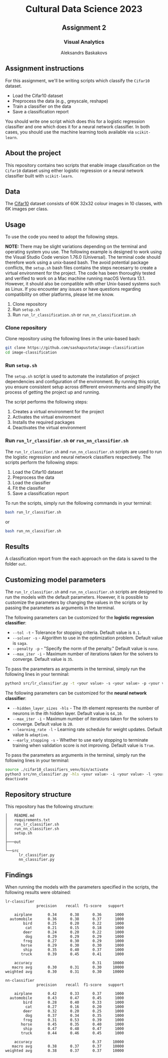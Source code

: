 <!-- PROJECT LOGO -->
<br />
<p align="center">
  <h1 align="center">Cultural Data Science 2023</h1> 
  <h2 align="center">Assignment 2</h2> 
  <h3 align="center">Visual Analytics</h3> 


  <p align="center">
    Aleksandrs Baskakovs
  </p>
</p>


<!-- Assignment instructions -->
## Assignment instructions
For this assignment, we'll be writing scripts which classify the ```Cifar10``` dataset.

- Load the Cifar10 dataset
- Preprocess the data (e.g., greyscale, reshape)
- Train a classifier on the data
- Save a classification report

You should write one script which does this for a logistic regression classifier and one which does it for a neural network classifier. In both cases, you should use the machine learning tools available via ```scikit-learn```.

<!-- ABOUT THE PROJECT -->
## About the project
This repository contains two scripts that enable image classification on the ```Cifar10``` dataset using either logistic regression or a neural network classifier built with ```scikit-learn```.

<!-- Data -->
## Data
The [Cifar10](https://www.cs.toronto.edu/~kriz/cifar.html) dataset consists of 60K 32x32 colour images in 10 classes, with 6K images per class.

<!-- USAGE -->
## Usage
To use the code you need to adopt the following steps.

**NOTE:** There may be slight variations depending on the terminal and operating system you use. The following example is designed to work using the Visual Studio Code version 1.76.0 (Universal). The terminal code should therefore work using a unix-based bash. The avoid potential package conflicts, the ```setup.sh``` bash files contains the steps necesarry to create a virtual environment for the project. The code has been thoroughly tested and verified to work on a Mac machine running macOS Ventura 13.1. However, it should also be compatible with other Unix-based systems such as Linux. If you encounter any issues or have questions regarding compatibility on other platforms, please let me know.

1. Clone repository
2. Run ``setup.sh``
3. Run ```run_lr_classification.sh``` or ```run_nn_classification.sh```

### Clone repository

Clone repository using the following lines in the unix-based bash:

```bash
git clone https://github.com/sashapustota/image-classification
cd image-classification
```

### Run ```setup.sh```

The ``setup.sh`` script is used to automate the installation of project dependencies and configuration of the environment. By running this script, you ensure consistent setup across different environments and simplify the process of getting the project up and running.

The script performs the following steps:

1. Creates a virtual environment for the project
2. Activates the virtual environment
3. Installs the required packages
4. Deactivates the virtual environment

### Run ```run_lr_classifier.sh``` or ```run_nn_classifier.sh```

The ```run_lr_classifier.sh``` and ```run_nn_classifier.sh``` scripts are used to run the logistic regression and neural network classifiers respectively. The scripts perform the following steps:

1. Load the Cifar10 dataset
2. Preprocess the data
3. Load the classifier
4. Fit the classifier
5. Save a classification report

To run the scripts, simply run the following commands in your terminal:

```bash
bash run_lr_classifier.sh
```

or

```bash
bash run_nn_classifier.sh
```

## Results

A classification report from the each approach on the data is saved to the folder ```out```.

## Customizing model parameters

The ```run_lr_classifier.sh``` and ```run_nn_classifier.sh``` scripts are designed to run the models with the default parameters. However, it is possible to customize the parameters by changing the values in the scripts or by passing the parameters as arguments in the terminal.

The following parameters can be customized for the **logistic regression classifier**:

* ```--tol -t``` - Tolerance for stopping criteria. Default value is ```0.1```.
* ```--solver -s``` - Algorithm to use in the optimization problem. Default value is ```saga```.
* ```--penalty -p``` - "Specify the norm of the penalty." Default value is ```none```.
* ```--max_iter -i``` - Maximum number of iterations taken for the solvers to converge. Default value is ```35```.

To pass the parameters as arguments in the terminal, simply run the following lines in your terminal:

```bash
python3 src/lr_classifier.py -t <your value> -s <your value> -p <your value> -i <your value>
```

The following parameters can be customized for the **neural network classifier**:

* ```--hidden_layer_sizes -hls``` - The ith element represents the number of neurons in the ith hidden layer. Default value is ```64,10```.
* ```--max_iter -i``` - Maximum number of iterations taken for the solvers to converge. Default value is ```20```.
* ```--learning_rate -l``` - Learning rate schedule for weight updates. Default value is ```adaptive```.
* ```--early_stopping -s``` - Whether to use early stopping to terminate training when validation score is not improving. Default value is ```True```.

To pass the parameters as arguments in the terminal, simply run the following lines in your terminal:

```bash
source ./cifar10_classifiers_venv/bin/activate
python3 src/nn_classifier.py -hls <your value> -i <your value> -l <your value> -s <your value>
deactivate
```

<!-- REPOSITORY STRUCTURE -->
## Repository structure
This repository has the following structure:
```
│   README.md
│   requirements.txt
│   run_lr_classifier.sh
│   run_nn_classifier.sh
│   setup.sh
│
├───out
│
└──src
      lr_classifier.py
      nn_classifier.py

```
<!-- REPOSITORY STRUCTURE -->
## Findings

When running the models with the parameters specified in the scripts, the following results were obtained:

```
lr-classifier
              precision    recall  f1-score   support

    airplane       0.34      0.38      0.36      1000
  automobile       0.36      0.38      0.37      1000
        bird       0.25      0.20      0.22      1000
         cat       0.21      0.15      0.18      1000
        deer       0.24      0.20      0.22      1000
         dog       0.29      0.29      0.29      1000
        frog       0.27      0.30      0.29      1000
       horse       0.29      0.30      0.30      1000
        ship       0.35      0.40      0.37      1000
       truck       0.39      0.45      0.41      1000

    accuracy                           0.31     10000
   macro avg       0.30      0.31      0.30     10000
weighted avg       0.30      0.31      0.30     10000
```
```
nn-classifier
              precision    recall  f1-score   support

    airplane       0.42      0.33      0.37      1000
  automobile       0.43      0.47      0.45      1000
        bird       0.28      0.40      0.33      1000
         cat       0.27      0.16      0.20      1000
        deer       0.32      0.20      0.25      1000
         dog       0.37      0.34      0.35      1000
        frog       0.31      0.53      0.39      1000
       horse       0.45      0.35      0.40      1000
        ship       0.47      0.48      0.47      1000
       truck       0.44      0.46      0.45      1000

    accuracy                           0.37     10000
   macro avg       0.38      0.37      0.37     10000
weighted avg       0.38      0.37      0.37     10000
```